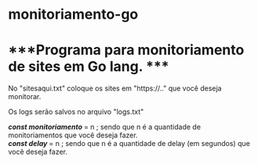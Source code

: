 # monitoriamento-go

<h1>***Programa para monitoriamento de sites em Go lang. *** </h1>

No "sitesaqui.txt" coloque os sites em "https://.." que você deseja monitorar.

Os logs serão salvos no arquivo "logs.txt"

<b> *const monitoriamento* </b> = n ; sendo que n é a quantidade de monitoriamentos que você deseja fazer. <br />
<b> *const delay* </b> = n ; sendo que n é a quantidade de delay (em segundos) que você deseja fazer.
